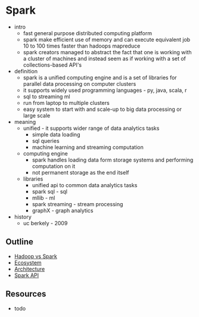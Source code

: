 # Spark

- intro
    - fast general purpose distributed computing platform
    - spark make efficient use of memory and can execute equivalent job 10 to 100 times faster than hadoops mapreduce
    - spark creators managed to abstract the fact that one is working with a cluster of machines and instead seem as if working with a set of collections-based API's
- definition
    - spark is a unified computing engine and is a set of libraries for parallel data processing on computer clusters
    - it supports widely used programming languages - py, java, scala, r
    - sql to streaming ml
    - run from laptop to multiple clusters
    - easy system to start with and scale-up to big data processing or large scale
- meaning
    - unified - it supports wider range of data analytics tasks
        - simple data loading
        - sql queries
        - machine learning and streaming computation
    - computing engine
        - spark handles loading data form storage systems and performing computation on it
        - not permanent storage as the end itself
    - libraries
        - unified api to common data analytics tasks
        - spark sql - sql
        - mllib - ml
        - spark streaming - stream processing
        - graphX - graph analytics
- history
    - uc berkely - 2009

## Outline

- [Hadoop vs Spark](hadoop-vs-spark.md)
- [Ecosystem](ecosystem.md)
- [Architecture](architecture.md)
- [Spark API](api/README.md)

## Resources

- todo

